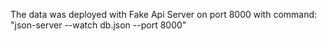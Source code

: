 The data was deployed with Fake Api Server on port 8000
with command:
"json-server --watch db.json --port 8000"